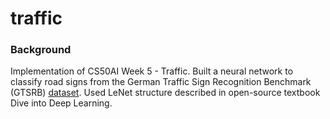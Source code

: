 ﻿# traffic
### Background
Implementation of CS50AI Week 5 - Traffic. Built a neural
network to classify road signs from the German Traffic
Sign Recognition Benchmark (GTSRB) [dataset](https://cdn.cs50.net/ai/2020/x/projects/5/gtsrb.zip). Used LeNet 
structure described in open-source textbook Dive into Deep
Learning.